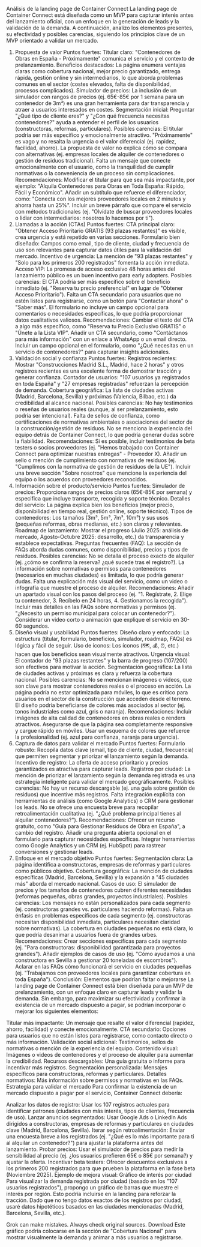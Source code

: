 Análisis de la landing page de Container Connect
La landing page de Container Connect está diseñada como un MVP para capturar interés antes del lanzamiento oficial, con un enfoque en la generación de leads y la validación de la demanda. A continuación, analizo los elementos presentes, su efectividad y posibles carencias, siguiendo los principios clave de un MVP orientado a validar un mercado.

1. Propuesta de valor
Puntos fuertes:
Titular claro: "Contenedores de Obras en España - Próximamente" comunica el servicio y el contexto de prelanzamiento.
Beneficios destacados: La página enumera ventajas claras como cobertura nacional, mejor precio garantizado, entrega rápida, gestión online y sin intermediarios, lo que aborda problemas comunes en el sector (costes elevados, falta de disponibilidad, procesos complicados).
Simulador de precios: La inclusión de un simulador con rangos de precios (ej. 65€-85€ por 1 semana para un contenedor de 3m³) es una gran herramienta para dar transparencia y atraer a usuarios interesados en costes.
Segmentación inicial: Preguntar "¿Qué tipo de cliente eres?" y "¿Con qué frecuencia necesitas contenedores?" ayuda a entender el perfil de los usuarios (constructoras, reformas, particulares).
Posibles carencias:
El titular podría ser más específico y emocionalmente atractivo. "Próximamente" es vago y no resalta la urgencia o el valor diferencial (ej. rapidez, facilidad, ahorro).
La propuesta de valor no explica cómo se compara con alternativas (ej. empresas locales de alquiler de contenedores o gestión de residuos tradicional).
Falta un mensaje que conecte emocionalmente con el usuario, como la tranquilidad de cumplir normativas o la conveniencia de un proceso sin complicaciones.
Recomendaciones:
Modificar el titular para que sea más impactante, por ejemplo: "Alquila Contenedores para Obras en Toda España: Rápido, Fácil y Económico".
Añadir un subtítulo que refuerce el diferenciador, como: "Conecta con los mejores proveedores locales en 2 minutos y ahorra hasta un 25%".
Incluir un breve párrafo que compare el servicio con métodos tradicionales (ej. "Olvídate de buscar proveedores locales o lidiar con intermediarios: nosotros lo hacemos por ti").
2. Llamadas a la acción (CTAs)
Puntos fuertes:
CTA principal claro: "Obtener Acceso Prioritario GRATIS (93 plazas restantes)" es visible, crea urgencia y está repetido en varias secciones.
Formulario bien diseñado: Campos como email, tipo de cliente, ciudad y frecuencia de uso son relevantes para capturar datos útiles para la validación del mercado.
Incentivo de urgencia: La mención de "93 plazas restantes" y "Solo para los primeros 200 registrados" fomenta la acción inmediata.
Acceso VIP: La promesa de acceso exclusivo 48 horas antes del lanzamiento público es un buen incentivo para early adopters.
Posibles carencias:
El CTA podría ser más específico sobre el beneficio inmediato (ej. "Reserva tu precio preferencial" en lugar de "Obtener Acceso Prioritario").
Falta un CTA secundario para usuarios que no estén listos para registrarse, como un botón para "Contactar ahora" o "Saber más".
El formulario no incluye un campo opcional para comentarios o necesidades específicas, lo que podría proporcionar datos cualitativos valiosos.
Recomendaciones:
Cambiar el texto del CTA a algo más específico, como "Reserva tu Precio Exclusivo GRATIS" o "Únete a la Lista VIP".
Añadir un CTA secundario, como "Contáctanos para más información" con un enlace a WhatsApp o un email directo.
Incluir un campo opcional en el formulario, como "¿Qué necesitas en un servicio de contenedores?" para capturar insights adicionales.
3. Validación social y confianza
Puntos fuertes:
Registros recientes: Mostrar "Construcciones Madrid S.L., Madrid, hace 2 horas" y otros registros recientes es una excelente forma de demostrar tracción y generar confianza.
Contador de usuarios: "107 usuarios ya registrados en toda España" y "27 empresas registradas" refuerzan la percepción de demanda.
Cobertura geográfica: La lista de ciudades activas (Madrid, Barcelona, Sevilla) y próximas (Valencia, Bilbao, etc.) da credibilidad al alcance nacional.
Posibles carencias:
No hay testimonios o reseñas de usuarios reales (aunque, al ser prelanzamiento, esto podría ser intencional).
Falta de sellos de confianza, como certificaciones de normativas ambientales o asociaciones del sector de la construcción/gestión de residuos.
No se menciona la experiencia del equipo detrás de Container Connect, lo que podría generar dudas sobre la fiabilidad.
Recomendaciones:
Si es posible, incluir testimonios de beta testers o socios proveedores (ej. "Hemos trabajado con Container Connect para optimizar nuestras entregas" - Proveedor X).
Añadir un sello o mención de cumplimiento con normativas de residuos (ej. "Cumplimos con la normativa de gestión de residuos de la UE").
Incluir una breve sección "Sobre nosotros" que mencione la experiencia del equipo o los acuerdos con proveedores reconocidos.
4. Información sobre el producto/servicio
Puntos fuertes:
Simulador de precios: Proporciona rangos de precios claros (65€-85€ por semana) y especifica que incluye transporte, recogida y soporte técnico.
Detalles del servicio: La página explica bien los beneficios (mejor precio, disponibilidad en tiempo real, gestión online, soporte técnico).
Tipos de contenedores: Los tamaños (3m³, 5m³, 7m³, 10m³) y sus usos (pequeñas reformas, obras medianas, etc.) son claros y relevantes.
Roadmap de lanzamiento: Mostrar el progreso (Julio 2025: análisis de mercado, Agosto-Octubre 2025: desarrollo, etc.) da transparencia y establece expectativas.
Preguntas frecuentes (FAQ): La sección de FAQs aborda dudas comunes, como disponibilidad, precios y tipos de residuos.
Posibles carencias:
No se detalla el proceso exacto de alquiler (ej. ¿cómo se confirma la reserva? ¿qué sucede tras el registro?).
La información sobre normativas o permisos para contenedores (necesarios en muchas ciudades) es limitada, lo que podría generar dudas.
Falta una explicación más visual del servicio, como un video o infografía que muestre el proceso de alquiler.
Recomendaciones:
Añadir un apartado visual con los pasos del proceso (ej. "1. Regístrate, 2. Elige tu contenedor, 3. Recíbelo en 24 horas, 4. Gestionamos la recogida").
Incluir más detalles en las FAQs sobre normativas y permisos (ej. "¿Necesito un permiso municipal para colocar un contenedor?").
Considerar un video corto o animación que explique el servicio en 30-60 segundos.
5. Diseño visual y usabilidad
Puntos fuertes:
Diseño claro y enfocado: La estructura (titular, formulario, beneficios, simulador, roadmap, FAQs) es lógica y fácil de seguir.
Uso de íconos: Los íconos (🗺️, 💰, ⏰, etc.) hacen que los beneficios sean visualmente atractivos.
Urgencia visual: El contador de "93 plazas restantes" y la barra de progreso (107/200) son efectivos para motivar la acción.
Segmentación geográfica: La lista de ciudades activas y próximas es clara y refuerza la cobertura nacional.
Posibles carencias:
No se mencionan imágenes o videos, que son clave para mostrar contenedores reales o el proceso en acción.
La página podría no estar optimizada para móviles, lo que es crítico para usuarios en el sector de la construcción que acceden desde el terreno.
El diseño podría beneficiarse de colores más asociados al sector (ej. tonos industriales como azul, gris o naranja).
Recomendaciones:
Incluir imágenes de alta calidad de contenedores en obras reales o renders atractivos.
Asegurarse de que la página sea completamente responsive y cargue rápido en móviles.
Usar un esquema de colores que refuerce la profesionalidad (ej. azul para confianza, naranja para urgencia).
6. Captura de datos para validar el mercado
Puntos fuertes:
Formulario robusto: Recopila datos clave (email, tipo de cliente, ciudad, frecuencia) que permiten segmentar y priorizar el lanzamiento según la demanda.
Incentivo de registro: La oferta de acceso prioritario y precios garantizados es atractiva para capturar leads.
Registros por ciudad: La mención de priorizar el lanzamiento según la demanda registrada es una estrategia inteligente para validar el mercado geográficamente.
Posibles carencias:
No hay un recurso descargable (ej. una guía sobre gestión de residuos) que incentive más registros.
Falta integración explícita con herramientas de análisis (como Google Analytics) o CRM para gestionar los leads.
No se ofrece una encuesta breve para recopilar retroalimentación cualitativa (ej. "¿Qué problema principal tienes al alquilar contenedores?").
Recomendaciones:
Ofrecer un recurso gratuito, como "Guía para Gestionar Residuos de Obra en España", a cambio del registro.
Añadir una pregunta abierta opcional en el formulario para capturar necesidades específicas.
Integrar herramientas como Google Analytics y un CRM (ej. HubSpot) para rastrear conversiones y gestionar leads.
7. Enfoque en el mercado objetivo
Puntos fuertes:
Segmentación clara: La página identifica a constructoras, empresas de reformas y particulares como públicos objetivo.
Cobertura geográfica: La mención de ciudades específicas (Madrid, Barcelona, Sevilla) y la expansión a "45 ciudades más" aborda el mercado nacional.
Casos de uso: El simulador de precios y los tamaños de contenedores cubren diferentes necesidades (reformas pequeñas, obras grandes, proyectos industriales).
Posibles carencias:
Los mensajes no están personalizados para cada segmento (ej. constructoras grandes vs. particulares haciendo reformas).
Falta un énfasis en problemas específicos de cada segmento (ej. constructoras necesitan disponibilidad inmediata, particulares necesitan claridad sobre normativas).
La cobertura en ciudades pequeñas no está clara, lo que podría desanimar a usuarios fuera de grandes urbes.
Recomendaciones:
Crear secciones específicas para cada segmento (ej. "Para constructoras: disponibilidad garantizada para proyectos grandes").
Añadir ejemplos de casos de uso (ej. "Cómo ayudamos a una constructora en Sevilla a gestionar 20 toneladas de escombros").
Aclarar en las FAQs cómo funcionará el servicio en ciudades pequeñas (ej. "Trabajamos con proveedores locales para garantizar cobertura en toda España").
Conclusión: Elementos que podrían faltar o mejorarse
La landing page de Container Connect está bien diseñada para un MVP de prelanzamiento, con un enfoque claro en capturar leads y validar la demanda. Sin embargo, para maximizar su efectividad y confirmar la existencia de un mercado dispuesto a pagar, se podrían incorporar o mejorar los siguientes elementos:

Titular más impactante: Un mensaje que resalte el valor diferencial (rapidez, ahorro, facilidad) y conecte emocionalmente.
CTA secundario: Opciones para usuarios que no están listos para registrarse, como contacto directo o más información.
Validación social adicional: Testimonios, sellos de normativas o mención de la experiencia del equipo.
Contenido visual: Imágenes o videos de contenedores y el proceso de alquiler para aumentar la credibilidad.
Recursos descargables: Una guía gratuita o informe para incentivar más registros.
Segmentación personalizada: Mensajes específicos para constructoras, reformas y particulares.
Detalles normativos: Más información sobre permisos y normativas en las FAQs.
Estrategia para validar el mercado
Para confirmar la existencia de un mercado dispuesto a pagar por el servicio, Container Connect debería:

Analizar los datos de registro: Usar los 107 registros actuales para identificar patrones (ciudades con más interés, tipos de clientes, frecuencia de uso).
Lanzar anuncios segmentados: Usar Google Ads o LinkedIn Ads dirigidos a constructoras, empresas de reformas y particulares en ciudades clave (Madrid, Barcelona, Sevilla).
Iterar según retroalimentación: Enviar una encuesta breve a los registrados (ej. "¿Qué es lo más importante para ti al alquilar un contenedor?") para ajustar la plataforma antes del lanzamiento.
Probar precios: Usar el simulador de precios para medir la sensibilidad al precio (ej. ¿los usuarios prefieren 65€ o 85€ por semana?) y ajustar la oferta.
Incentivar beta testers: Ofrecer descuentos exclusivos a los primeros 200 registrados para que prueben la plataforma en la fase beta (Noviembre 2025).
Ejemplo de mejora visual: Gráfico de interés por ciudad
Para visualizar la demanda registrada por ciudad (basado en los "107 usuarios registrados"), propongo un gráfico de barras que muestre el interés por región. Esto podría incluirse en la landing para reforzar la tracción. Dado que no tengo datos exactos de los registros por ciudad, usaré datos hipotéticos basados en las ciudades mencionadas (Madrid, Barcelona, Sevilla, etc.).


Grok can make mistakes. Always check original sources.
Download
Este gráfico podría colocarse en la sección de "Cobertura Nacional" para mostrar visualmente la demanda y animar a más usuarios a registrarse.